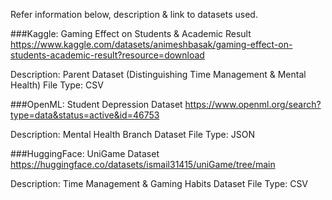 Refer information below, description & link to datasets used.



###Kaggle: Gaming Effect on Students & Academic Result
https://www.kaggle.com/datasets/animeshbasak/gaming-effect-on-students-academic-result?resource=download

Description: Parent Dataset (Distinguishing Time Management & Mental Health)
File Type: CSV


###OpenML: Student Depression Dataset 
https://www.openml.org/search?type=data&status=active&id=46753

Description: Mental Health Branch Dataset
File Type: JSON


###HuggingFace: UniGame Dataset
https://huggingface.co/datasets/ismail31415/uniGame/tree/main

Description: Time Management & Gaming Habits Dataset
File Type: CSV
